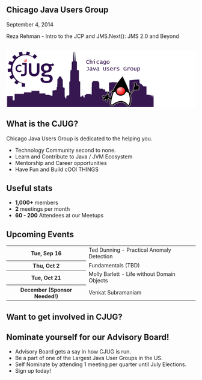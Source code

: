 ## Chicago Java Users Group

September 4, 2014

Reza Rehman - Intro to the JCP and JMS.Next(): JMS 2.0 and Beyond

<div style="background-color: white; margin-top: 30px;">
	<img src="images/cjug.gif" style="border: none; box-shadow: none;"/>
</div>


## What is the CJUG?

Chicago Java Users Group is dedicated to the helping you.

* Technology Community second to none.
* Learn and Contribute to Java / JVM Ecosystem
* Mentorship and Career opportunities
* Have Fun and Build cOOl THINGS


## Useful stats

* **1,000+** members
* **2** meetings per month
* **60 - 200** Attendees at our Meetups


## Upcoming Events

<table class="upcoming-events">
	<tr>
		<th>Tue, Sep 16</th>
		<td>Ted Dunning - Practical Anomaly Detection</td>
	</tr>
	<tr>
		<th>Thu, Oct 2</th>
		<td>Fundamentals (TBD)</td>
	</tr>
	<tr>
		<th>Tue, Oct 21</th>
		<td>Molly Barlett - Life without Domain Objects</td>
	</tr>
	<tr>
		<th>December (Sponsor Needed!)</th>
		<td>Venkat Subramaniam</td>
	</tr>
</table>


## Want to get involved in CJUG?


## Nominate yourself for our Advisory Board!
* Advisory Board gets a say in how CJUG is run.
* Be a part of one of the Largest Java User Groups in the US.
* Self Nominate by attending 1 meeting per quarter until July Elections.
* Sign up today!
